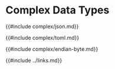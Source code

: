 # Complex Data Types

{{#include complex/json.md}}

{{#include complex/toml.md}}

{{#include complex/endian-byte.md}}

{{#include ../links.md}}
